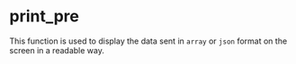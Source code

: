 # print_pre
This function is used to display the data sent in `array` or `json` format on the screen in a readable way.
